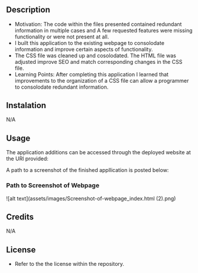 # <Challenge-1-Code-Refactor>

## Description

- Motivation: The code within the files presented contained redundant information in multiple cases and A few requested features were missing functionality or were not present at all. 
- I built this application to the existing webpage to consolodate information and improve certain aspects of functionality.
- The CSS file was cleaned up and cosolodated. The HTML file was adjusted improve SEO and match corresponding changes in the CSS file.
- Learning Points: After completing this application I learned that improvements to the organization of a CSS file can allow a programmer to consolodate redundant information.

## Instalation
N/A

## Usage

The application additions can be accessed through the deployed website at the URl provided:

A path to a screenshot of the finished appllication is posted below:

### Path to Screenshot of Webpage
![alt text](assets/images/Screenshot-of-webpage_index.html (2).png)
## Credits
N/A                      

## License

- Refer to the the license within the repository.